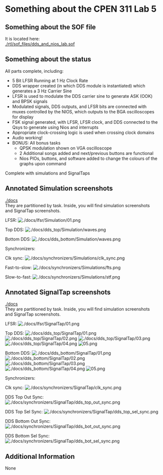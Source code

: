 # Something about the CPEN 311 Lab 5

## Something about the SOF file
It is located here:  
[./rtl/sof_files/dds_and_nios_lab.sof](./rtl/sof_files/dds_and_nios_lab.sof)

## Something about the status
All parts complete, including:  
* 5 Bit LFSR Running at 1 Hz Clock Rate
* DDS wrapper created (in which DDS module is instantiated) which generates a 3 Hz Carrier Sine
* LFSR is used to modulate the DDS carrier sine to generate ASK (OOK) and BPSK signals
* Modulated signals, DDS outputs, and LFSR bits are connected with muxes controlled by the NIOS, which outputs to the BGA oscilloscopes for display
* FSK signal generated, with LFSR, LFSR clock, and DDS connected to the Qsys to generate using Nios and interrupts
* Appropriate clock-crossing logic is used when crossing clock domains
* Audio working!
* BONUS: All bonus tasks
  *   QPSK modulation shown on VGA oscilloscope
  *   2 Additional songs added and next/previous buttons are functional
  *   Nios PIOs, buttons, and software added to change the colours of the graphs upon command

Complete with simulations and SignalTaps

## Annotated Simulation screenshots
[./docs](./docs)  
They are partitioned by task. Inside, you will find simulation screenshots and SignalTap screenshots.  

LFSR:
![./docs/lfsr/Simulation/01.png](./docs/lfsr/Simulation/01.png) 

Top DDS:
![./docs/dds_top/Simulation/waves.png](./docs/dds_top/Simulation/waves.png) 

Bottom DDS:
![./docs/dds_bottom/Simulation/waves.png](./docs/dds_bottom/Simulation/waves.png) 

Synchronizers:

Clk sync:
![./docs/synchronizers/Simulations/clk_sync.png](./docs/synchronizers/Simulations/clk_sync.png) 

Fast-to-slow:
![./docs/synchronizers/Simulations/fts.png](./docs/synchronizers/Simulations/fts.png) 

Slow-to-fast:
![./docs/synchronizers/Simulations/stf.png](./docs/synchronizers/Simulations/stf.png) 



## Annotated SignalTap screenshots
[./docs](./docs)  
They are partitioned by task. Inside, you will find simulation screenshots and SignalTap screenshots. 

LFSR:
![./docs/lfsr/SignalTap/01.png](./docs/lfsr/SignalTap/01.png) 

Top DDS:
![./docs/dds_top/SignalTap/01.png](./docs/dds_top/SignalTap/01.png) 
![./docs/dds_top/SignalTap/02.png](./docs/dds_top/SignalTap/02.png) 
![./docs/dds_top/SignalTap/03.png](./docs/dds_top/SignalTap/03.png) 
![./docs/dds_top/SignalTap/04.png](./docs/dds_top/SignalTap/04.png) 
![05.png](./docs/dds_top/SignalTap/05.png)


Bottom DDS:
![./docs/dds_bottom/SignalTap/01.png](./docs/dds_bottom/SignalTap/01.png) 
![./docs/dds_bottom/SignalTap/02.png](./docs/dds_bottom/SignalTap/02.png) 
![./docs/dds_bottom/SignalTap/03.png](./docs/dds_bottom/SignalTap/03.png) 
![./docs/dds_bottom/SignalTap/04.png](./docs/dds_bottom/SignalTap/04.png) 
![05.png](./docs/dds_bottom/SignalTap/05.png)


Synchronizers:


Clk sync:
![./docs/synchronizers/SignalTap/clk_sync.png](./docs/synchronizers/SignalTap/clk_sync.png) 

DDS Top Out Sync:
![./docs/synchronizers/SignalTap/dds_top_out_sync.png](./docs/synchronizers/SignalTap/dds_top_out_sync.png) 

DDS Top Sel Sync:
![./docs/synchronizers/SignalTap/dds_top_sel_sync.png](./docs/synchronizers/SignalTap/dds_top_sel_sync.png) 

DDS Bottom Out Sync:
![./docs/synchronizers/SignalTap/dds_bot_out_sync.png](./docs/synchronizers/SignalTap/dds_bot_out_sync.png) 

DDS Bottom Sel Sync:
![./docs/synchronizers/SignalTap/dds_bot_sel_sync.png](./docs/synchronizers/SignalTap/dds_bot_sel_sync.png) 



## Additional Information
None
